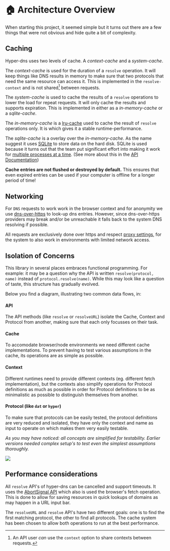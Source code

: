 # 🏠 Architecture Overview

When starting this project, it seemed simple but it turns out there are a few things that were not obvious and hide quite a bit of complexity.

## Caching

Hyper-dns uses two levels of cache. A _context-cache_ and a _system-cache_.

The _context-cache_ is used for the duration of a `resolve` operation. It will keep things like DNS results in memory to make sure that two protocols that need the same resource can access it. This is implemented in the `resolve-context` and is not shared[^api-context] between requests.

The _system-cache_ is used to cache the results of a `resolve` operations to lower the load for repeat requests. It will only cache the results and supports expiration. This is implemented in either as a _in-memory-cache_ or a _sqlite-cache_.

The _in-memory-cache_ is a [lru-cache][] used to cache the result of `resolve` operations only. It is  which gives it a stable runtime-performance.

The _sqlite-cache_ is a overlay over the _in-memory-cache_. As the name suggest it uses [SQLite][] to store data on the hard disk. SQLite is used because it turns out that the team put significant effort into making it work for [multiple processes at a time][sqlite-mp]. (See more about this in the [API Documentation](./api.md#createcachesqliteopts))

**Cache entries are not flushed or destroyed by default.** This ensures that even expired entries can be used if your computer is offline for a longer period of time!

[^api-context]: An API user _can_ use the `context` option to share contexts between requests.

[lru-cache]: https://en.wikipedia.org/wiki/Cache_replacement_policies#Segmented_LRU_(SLRU)
[SQLite]: https://sqlite.org/index.html
[sqlite-mp]: https://sqlite.org/faq.html#q5

## Networking

For `DNS` requests to work work in the browser context and for anonymity we use [dns-over-https][] to look-up dns entries. However, since dns-over-https providers may break and/or be unreachable it falls back to the system DNS resolving if possible.

All requests are exclusively done over https and respect [proxy settings][], for the system to also work in environments with limited network access.

[proxy settings]: https://en.wikipedia.org/wiki/HTTP_tunnel
[dns-over-https]: https://en.wikipedia.org/wiki/DNS_over_HTTPS

## Isolation of Concerns

This library in several places embraces functional programming. For example: it may be a question why the API is written `resolve(protocol, name)` instead of `protocol.resolve(name)`. While this may look like a question of taste, this structure has gradually evolved.

Below you find a diagram, illustrating two common data flows, in:

#### API

The API methods (like `resolve` or `resolveURL`) isolate the Cache, Context and Protocol from another, making sure that each only focusses on their task.

#### Cache

To accomodate browser/node environments we need different cache implementations. To prevent having to test various assumptions in the cache, its operations are as simple as possible.

#### Context

Different runtimes need to provide different contexts (eg. different fetch implementation), but the contexts also simplify operations for Protocol definitions as much as possible in order for Protocol definitions to be as minimalistic as possible to distinguish themselves from another.

#### Protocol (like `dat` or `hyper`)

To make sure that protocols can be easily tested, the protocol definitions are very reduced and isolated, they have only the context and name as input to operate on which makes them very easily testable.

_As you may have noticed: all concepts are simplified for testability. Earlier versions needed complex setup's to test even the simplest assumptions thoroughly._

[![](https://mermaid.ink/img/eyJjb2RlIjoic2VxdWVuY2VEaWFncmFtXG5cbiAgICBVc2VyLT4-K0FQSTogcmVzb2x2ZSgpXG4gICAgb3B0IG5vIGNvbnRleHQgZ2l2ZW5cbiAgICAgICAgQVBJLT4-QVBJOiBjcmVhdGVDb250ZXh0KClcbiAgICBlbmRcbiAgICBvcHQgb3B0cy5jYWNoZSAhPT0gbnVsbCAmJiAhb3B0cy5pZ25vcmVDYWNoZVxuICAgICAgICBBUEktPj5DYWNoZTogZ2V0KHByb3RvY29sLCBkb21haW4pXG4gICAgICAgIENhY2hlLT4-QVBJOiBbbWlzc11cbiAgICBlbmRcbiAgICBBUEktPj5Qcm90b2NvbDogcmVzb2x2ZShjb250ZXh0LCBkb21haW4pXG4gICAgUHJvdG9jb2wtPj5Db250ZXh0OiBjb250ZXh0LjxhcGk-KClcbiAgICBhbHQgaWYgYXZhaWxhYmxlOlxuICAgICAgICBDb250ZXh0LT4-UHJvdG9jb2w6IFtyZXN1bHRdXG4gICAgZWxzZVxuICAgICAgICBDb250ZXh0LT4-UHJvdG9jb2w6IFttaXNzXVxuICAgIGVuZFxuICAgIFByb3RvY29sLT4-QVBJOiBbcmVzdWx0XVxuICAgIG9wdCBvcHRzLmNhY2hlICE9PSBudWxsICYmIGVudHJ5IG5vdCBleHBpcmVkXG4gICAgICAgIE5vdGUgbGVmdCBvZiBDYWNoZTogRXZlbiB3aXRoIG9wdHMuaWdub3JlQ2FjaGUgc2V0IVxuICAgICAgICBBUEktPj5DYWNoZTogc2V0KHByb3RvY29sLCBkb21haW4sIFtyZXN1bHRdKVxuICAgIGVuZFxuICAgIEFQSS0-Pi1Vc2VyOiAocGFzcyB0aHJvdWdoKVxuXG4gICAgVXNlci0-PitBUEk6IHJlc29sdmUoKVxuICAgIEFQSS0-PkFQSTogY3JlYXRlQ29udGV4dCgpXG4gICAgQVBJLT4-Q2FjaGU6IGdldChwcm90b2NvbCwgZG9tYWluKVxuICAgIENhY2hlLT4-QVBJOiBbcmVzdWx0XVxuICAgIE5vdGUgcmlnaHQgb2YgQVBJOiByZXN1bHQgaXMgc2FuaXRpemVkIGJ5IHRoZSBBUEkgPGJyIC8-Zm9yIHNpbXBsZXIgY2FjaGUgbG9naWMuPGJyIC8-SW52YWxpZCBzdGF0ZW1lbnRzIGFyZTxici8-dHJlYXRlZCBhcyBcIm1pc3NcIlxuICAgIEFQSS0-Pi1Vc2VyOiAocGFzcyB0aHJvdWdoKVxuIiwibWVybWFpZCI6eyJ0aGVtZSI6ImRlZmF1bHQifSwidXBkYXRlRWRpdG9yIjpmYWxzZX0)](https://mermaid-js.github.io/mermaid-live-editor/#/edit/eyJjb2RlIjoic2VxdWVuY2VEaWFncmFtXG5cbiAgICBVc2VyLT4-K0FQSTogcmVzb2x2ZSgpXG4gICAgb3B0IG5vIGNvbnRleHQgZ2l2ZW5cbiAgICAgICAgQVBJLT4-QVBJOiBjcmVhdGVDb250ZXh0KClcbiAgICBlbmRcbiAgICBvcHQgb3B0cy5jYWNoZSAhPT0gbnVsbCAmJiAhb3B0cy5pZ25vcmVDYWNoZVxuICAgICAgICBBUEktPj5DYWNoZTogZ2V0KHByb3RvY29sLCBkb21haW4pXG4gICAgICAgIENhY2hlLT4-QVBJOiBbbWlzc11cbiAgICBlbmRcbiAgICBBUEktPj5Qcm90b2NvbDogcmVzb2x2ZShjb250ZXh0LCBkb21haW4pXG4gICAgUHJvdG9jb2wtPj5Db250ZXh0OiBjb250ZXh0LjxhcGk-KClcbiAgICBhbHQgaWYgYXZhaWxhYmxlOlxuICAgICAgICBDb250ZXh0LT4-UHJvdG9jb2w6IFtyZXN1bHRdXG4gICAgZWxzZVxuICAgICAgICBDb250ZXh0LT4-UHJvdG9jb2w6IFttaXNzXVxuICAgIGVuZFxuICAgIFByb3RvY29sLT4-QVBJOiBbcmVzdWx0XVxuICAgIG9wdCBvcHRzLmNhY2hlICE9PSBudWxsICYmIGVudHJ5IG5vdCBleHBpcmVkXG4gICAgICAgIE5vdGUgbGVmdCBvZiBDYWNoZTogRXZlbiB3aXRoIG9wdHMuaWdub3JlQ2FjaGUgc2V0IVxuICAgICAgICBBUEktPj5DYWNoZTogc2V0KHByb3RvY29sLCBkb21haW4sIFtyZXN1bHRdKVxuICAgIGVuZFxuICAgIEFQSS0-Pi1Vc2VyOiAocGFzcyB0aHJvdWdoKVxuXG4gICAgVXNlci0-PitBUEk6IHJlc29sdmUoKVxuICAgIEFQSS0-PkFQSTogY3JlYXRlQ29udGV4dCgpXG4gICAgQVBJLT4-Q2FjaGU6IGdldChwcm90b2NvbCwgZG9tYWluKVxuICAgIENhY2hlLT4-QVBJOiBbcmVzdWx0XVxuICAgIE5vdGUgcmlnaHQgb2YgQVBJOiByZXN1bHQgaXMgc2FuaXRpemVkIGJ5IHRoZSBBUEkgPGJyIC8-Zm9yIHNpbXBsZXIgY2FjaGUgbG9naWMuPGJyIC8-SW52YWxpZCBzdGF0ZW1lbnRzIGFyZTxici8-dHJlYXRlZCBhcyBcIm1pc3NcIlxuICAgIEFQSS0-Pi1Vc2VyOiAocGFzcyB0aHJvdWdoKVxuIiwibWVybWFpZCI6eyJ0aGVtZSI6ImRlZmF1bHQifSwidXBkYXRlRWRpdG9yIjpmYWxzZX0)

## Performance considerations

All `resolve` API's of hyper-dns can be cancelled and support timeouts. It uses the [AbortSignal API][] which also is used the browser's fetch operation. This is done to allow for saving resources in quick lookups of domains as may happen in a URL input bar.

The `resolveURL` and `resolve` API's have two different goals: one is to find the first matching protocol, the other to find all protocols. The cache system has been chosen to allow both operations to run at the best performance.

[AbortSignal API]: https://developer.mozilla.org/en-US/docs/Web/API/AbortSignal
